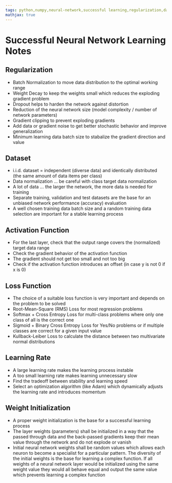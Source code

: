 ```yaml
---
tags: python,numpy,neural-network,successful learning,regularization,dataset,activation function,loss function,learning rate,weight initialization
mathjax: true
---
```

# Successful Neural Network Learning Notes

## Regularization

- Batch Normalization to move data distribution to the optimal working range
- Weight Decay to keep the weights small which reduces the exploding gradient problem
- Dropout helps to harden the network against distortion
- Reduction of the neural network size (model complexity / number of network parameters)
- Gradient clipping to prevent exploding gradients
- Add data or gradient noise to get better stochastic behavior and improve generalization
- Minimum learning data batch size to stabalize the gradient direction and value

## Dataset

- i.i.d. dataset = independent (diverse data) and identically distributed (the same amount of data items per class)
- Data normalization ... be careful with class target data normalization
- A lot of data ... the larger the network, the more data is needed for training
- Separate training, validation and test datasets are the base for an unbiased network performance (accuracy) evaluation
- A well chosen training data batch size and a random training data selection are important for a stable learning process

## Activation Function

- For the last layer, check that the output range covers the (normalized) target data range
- Check the gradient behavior of the activation function
- The gradient should not get too small and not too big
- Check if the activation function introduces an offset (in case y is not 0 if x is 0)

## Loss Function

- The choice of a suitable loss function is very important and depends on the problem to be solved
- Root-Mean-Square (RMS) Loss for most regression problems
- Softmax + Cross Entropy Loss for multi-class problems where only one class of all is the correct one
- Sigmoid + Binary Cross Entropy Loss for Yes/No problems or if multiple classes are correct for a given input value
- Kullback-Leiber Loss to calculate the distance between two multivariate normal distributions

## Learning Rate

- A large learning rate makes the learning process instable
- A too small learning rate makes learning unnecessary slow
- Find the tradeoff between stability and learning speed
- Select an optimization algorithm (like Adam) which dynamically adjusts the learning rate and introduces momentum

## Weight Initialization

- A proper weight initialization is the base for a successful learning process
- The layer weights (parameters) shall be initialized in a way that the passed through data and the
  back-passed gradients keep their mean value through the network and do not explode or vanish
- Initial neural network weights shall be random values which allows each neuron to become a specialist for a particular pattern. The diversity of the initial weights is the base for learning a complex function. If all weights of a neural network layer would be initialized using the same weight value they would all behave equal and output the same value which prevents learning a complex function

